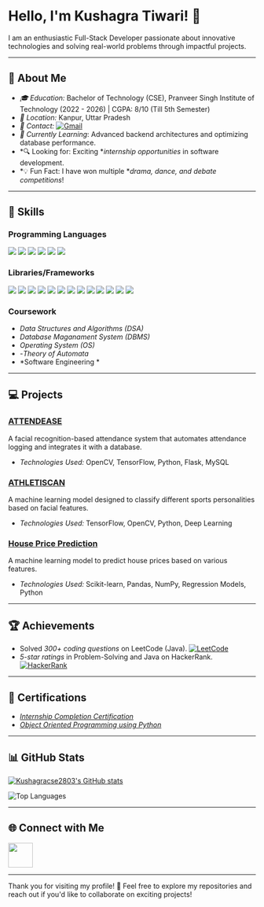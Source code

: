 # Hello, I'm Kushagra Tiwari! 👋

I am an enthusiastic Full-Stack Developer passionate about innovative technologies and solving real-world problems through impactful projects.

---

## 🌟 About Me
- *🎓 Education:* Bachelor of Technology (CSE), Pranveer Singh Institute of Technology (2022 - 2026) | CGPA: 8/10 (Till 5th Semester)
- *📍 Location:* Kanpur, Uttar Pradesh
- *👋 Contact:* [![Gmail](https://img.shields.io/badge/-Gmail-D14836?style=flat-square&logo=gmail&logoColor=white)](mailto:kushagracse.techai@gmail.com)
- *🌱 Currently Learning*: Advanced backend architectures and optimizing database performance.  
- *🔍 Looking for: Exciting **internship opportunities* in software development.  
- *💡 Fun Fact: I have won multiple **drama, dance, and debate competitions*!  
---

## 🚀 Skills

### Programming Languages
<p>  
  <img src="https://img.shields.io/badge/-Java-007396?style=for-the-badge&logo=java&logoColor=white">  
  <img src="https://img.shields.io/badge/-Python-3776AB?style=for-the-badge&logo=python&logoColor=white">    
  <img src="https://img.shields.io/badge/-HTML5-E34F26?style=for-the-badge&logo=html5&logoColor=white">  
  <img src="https://img.shields.io/badge/-CSS3-1572B6?style=for-the-badge&logo=css3&logoColor=white">  
  <img src="https://img.shields.io/badge/-JavaScript-F7DF1E?style=for-the-badge&logo=javascript&logoColor=black">  
  <img src="https://img.shields.io/badge/-SQL-4479A1?style=for-the-badge&logo=MySQL&logoColor=white">   
  
</p>  


### Libraries/Frameworks
<p>  
  <img src="https://img.shields.io/badge/-SQLite-003B57?style=for-the-badge&logo=sqlite&logoColor=white">  
  <img src="https://img.shields.io/badge/-MySQL-4479A1?style=for-the-badge&logo=mysql&logoColor=white">  
  <img src="https://img.shields.io/badge/-Django-092E20?style=for-the-badge&logo=django&logoColor=white">  
  <img src="https://img.shields.io/badge/-Tkinter-ffcc00?style=for-the-badge&logo=python&logoColor=black">  
  <img src="https://img.shields.io/badge/-Machine%20Learning-FF6F00?style=for-the-badge&logo=opencv&logoColor=white">  
  <img src="https://img.shields.io/badge/-Pandas-150458?style=for-the-badge&logo=pandas&logoColor=white">  
  <img src="https://img.shields.io/badge/-NumPy-013243?style=for-the-badge&logo=numpy&logoColor=white">  
  <img src="https://img.shields.io/badge/-Scikit%20Learn-F7931E?style=for-the-badge&logo=scikitlearn&logoColor=black">  
  <img src="https://img.shields.io/badge/-TensorFlow-FF6F00?style=for-the-badge&logo=tensorflow&logoColor=white">  
  <img src="https://img.shields.io/badge/-PyTorch-EE4C2C?style=for-the-badge&logo=pytorch&logoColor=white">  
  <img src="https://img.shields.io/badge/-OpenCV-5C3EE8?style=for-the-badge&logo=opencv&logoColor=white"> 
  <img src="https://img.shields.io/badge/-Git-F05032?style=for-the-badge&logo=git&logoColor=white">  
  <img src="https://img.shields.io/badge/-VSCode-007ACC?style=for-the-badge&logo=visual-studio-code&logoColor=white">  
</p>  


### Coursework
- *Data Structures and Algorithms (DSA)*
- *Database Maganament System (DBMS)*
- *Operating System (OS)*
- -*Theory of Automata*
- *Software Engineering *
---
## 💻 Projects

### [ATTENDEASE](https://github.com/yourusername/Attendease)
A facial recognition-based attendance system that automates attendance logging and integrates it with a database.  
- *Technologies Used:* OpenCV, TensorFlow, Python, Flask, MySQL  

### [ATHLETISCAN](https://github.com/yourusername/Athletiscan)
A machine learning model designed to classify different sports personalities based on facial features.  
- *Technologies Used:* TensorFlow, OpenCV, Python, Deep Learning  

### [House Price Prediction](https://github.com/yourusername/House-Price-Prediction)
A machine learning model to predict house prices based on various features.  
- *Technologies Used:* Scikit-learn, Pandas, NumPy, Regression Models, Python 

---

## 🏆 Achievements
- Solved *300+ coding questions* on LeetCode (Java). [![LeetCode](https://img.shields.io/badge/LeetCode-%23FFA116.svg?style=flat-square&logo=leetcode&logoColor=white)](https://leetcode.com/u/kushagra_tiwari2803)
- *5-star ratings* in Problem-Solving and Java on HackerRank. [![HackerRank](https://img.shields.io/badge/-HackerRank-2EC866?style=flat-square&logo=HackerRank&logoColor=white)](https://www.hackerrank.com/profile/CSAI_1520095)


---

## 📜 Certifications
- [*Internship Completion Certification*](https://drive.google.com/file/d/1LkECIfEHxPiJPUV3m9QWElU5L4Yf05Mn/view?usp=sharing)
- [*Object Oriented Programming using Python*](https://drive.google.com/file/d/18bBfE5D0L0BjF4XohfuBHzYu1xBShrIu/view?usp=sharing)


---

## 📊 GitHub Stats  

[![Kushagracse2803's GitHub stats](https://github-readme-stats.vercel.app/api?username=Kushagracse2803)](https://github.com/Kushagracse2803)

![Top Languages](https://github-readme-stats.vercel.app/api/top-langs/?username=Kushagracse2803&layout=compact&theme=radical)  


---

## 🌐 Connect with Me
<a href="https://porfolio-lake-three.vercel.app/" target="_blank">
  <img src="https://img.shields.io/badge/Portfolio-000?style=for-the-badge&logo=web&logoColor=white" height="50">
</a>

---

Thank you for visiting my profile! 🌟 Feel free to explore my repositories and reach out if you'd like to collaborate on exciting projects!
